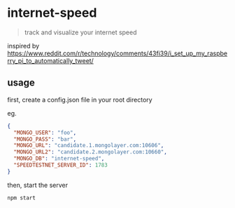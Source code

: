 # internet-speed

> track and visualize your internet speed

inspired by https://www.reddit.com/r/technology/comments/43fi39/i_set_up_my_raspberry_pi_to_automatically_tweet/

## usage

first, create a config.json file in your root directory

eg.

```json
{
  "MONGO_USER": "foo",
  "MONGO_PASS": "bar",
  "MONGO_URL": "candidate.1.mongolayer.com:10606",
  "MONGO_URL2": "candidate.2.mongolayer.com:10660",
  "MONGO_DB": "internet-speed",
  "SPEEDTESTNET_SERVER_ID": 1783
}
```

then, start the server

```sh
npm start
```